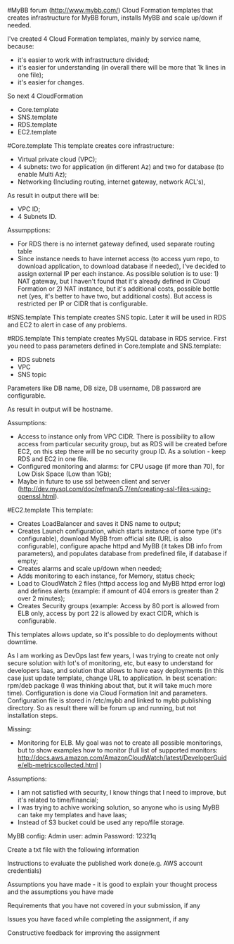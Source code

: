 #MyBB forum (http://www.mybb.com/)
Cloud Formation templates that creates infrastructure for MyBB forum, installs MyBB and scale up/down if needed.

I've created 4 Cloud Formation templates, mainly by service name, because:
- it's easier to work with infrastructure divided;
- it's easier for understanding (in overall there will be more that 1k lines in one file);
- it's easier for changes.

So next 4 CloudFormation 
- Core.template  
- SNS.template
- RDS.template  
- EC2.template 

#Core.template
This template creates core infrastructure:
- Virtual private cloud (VPC);
- 4 subnets: two for application (in different Az) and two for database (to enable Multi Az);
- Networking (Including routing, internet gateway, network ACL's),

As result in output there will be:
- VPC ID;
- 4 Subnets ID.

Assumpptions:
- For RDS there is no internet gateway defined, used separate routing table
- Since instance needs to have internet access (to access yum repo, to download application, to download database if needed), I've decided to assign external IP per each instance. As possible solution is to use: 1) NAT gateway, but I haven't found that it's already defined in Cloud Formation or 2) NAT instance, but it's additional costs, possible bottle net (yes, it's better to have two, but additional costs). But access is restricted per IP or CIDR that is configurable.

#SNS.template
This template creates SNS topic. Later it will be used in RDS and EC2 to alert in case of any problems.

#RDS.template
This template creates MySQL database in RDS service.
First you need to pass parameters defined in Core.template and SNS.template:
- RDS subnets
- VPC
- SNS topic

Parameters like DB name, DB size, DB username, DB password are configurable.

As result in output will be hostname.

Assumptions:
- Access to instance only from VPC CIDR. There is possibility to allow access from particular security group, but as RDS will be created before EC2, on this step there will be no security group ID. As a solution - keep RDS and EC2 in one file.
- Configured monitoring and alarms: for CPU usage (if more than 70), for Low Disk Space (Low than 1Gb);
- Maybe in future to use ssl between client and server (http://dev.mysql.com/doc/refman/5.7/en/creating-ssl-files-using-openssl.html).

#EC2.template
This template:
- Creates LoadBalancer and saves it DNS name to output;
- Creates Launch configuration, which starts instance of some type (it's configurable), download MyBB from official site (URL is also configurable), configure apache httpd and MyBB (it takes DB info from parameters), and populates database from predefined file, if database if empty;
- Creates alarms and scale up/down when needed;
- Adds monitoring to each instance, for Memory, status check; 
- Load to CloudWatch 2 files (httpd access log and MyBB httpd error log) and defines alerts (example: if amount of 404 errors is greater than 2 over 2 minutes);
- Creates Security groups (example: Access by 80 port is allowed from ELB only, access by port 22 is allowed by exact CIDR, which is configurable.

This templates allows update, so it's possible to do deployments without downtime.

As I am working as DevOps last few years, I was trying to create not only secure solution with lot's of monitoring, etc, but easy to understand for developers Iaas, and solution that allows to have easy deployments (in this case just update template, change URL to application. In best scenation: rpm/deb package (I was thinking about that, but it will take much more time). Configuration is done via Cloud Formation Init and parameters. Configuration file is stored in /etc/mybb and linked to mybb publishing directory. So as result there will be forum up and running, but not installation steps.

Missing:
- Monitoring for ELB. My goal was not to create all possible monitorings, but to show examples how to monitor (full list of supported monitors: http://docs.aws.amazon.com/AmazonCloudWatch/latest/DeveloperGuide/elb-metricscollected.html )

Assumptions:
 - I am not satisfied with security, I know things that I need to improve, but it's related to time/financial;
- I was trying to achive working solution, so anyone who is using MyBB can take my templates and have Iaas;
- Instead of S3 bucket could be used any repo/file storage.

MyBB config:
Admin user: admin
Password: 12321q


 Create a txt file with the following information

Instructions to evaluate the published work done(e.g. AWS  account credentials)

Assumptions you have made - it is good to explain your thought process and the assumptions you have made

Requirements that you have not covered in your submission, if any

Issues you have faced while completing the assignment, if any

Constructive feedback for improving the assignment
